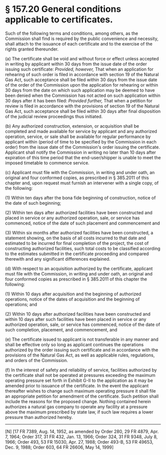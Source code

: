 # § 157.20   General conditions applicable to certificates.

Such of the following terms and conditions, among others, as the Commission shall find is required by the public convenience and necessity, shall attach to the issuance of each certificate and to the exercise of the rights granted thereunder. 


(a) The certificate shall be void and without force or effect unless accepted in writing by applicant within 30 days from the issue date of the order issuing such certificate: *Provided, however,* That when an application for rehearing of such order is filed in accordance with section 19 of the Natural Gas Act, such acceptance shall be filed within 30 days from the issue date of the order of the Commission upon the application for rehearing or within 30 days from the date on which such application may be deemed to have been denied when the Commission has not acted on such application within 30 days after it has been filed: *Provided further,* That when a petition for review is filed in accordance with the provisions of section 19 of the Natural Gas Act, such acceptance shall be filed within 30 days after final disposition of the judicial review proceedings thus initiated. 


(b) Any authorized construction, extension, or acquisition shall be completed and made available for service by applicant and any authorized operation, service, or sale shall be available for regular performance by applicant within (period of time to be specified by the Commission in each order) from the issue date of the Commission's order issuing the certificate. Applicant shall notify the Commission in writing no later than 10 days after expiration of this time period that the end-user/shipper is unable to meet the imposed timetable to commence service.


(c) Applicant must file with the Commission, in writing and under oath, an original and four conformed copies, as prescribed in § 385.2011 of this chapter and, upon request must furnish an intervener with a single copy, of the following:


(1) Within ten days after the bona fide beginning of construction, notice of the date of such beginning; 


(2) Within ten days after authorized facilities have been constructed and placed in service or any authorized operation, sale, or service has commenced, notice of the date of such placement and commencement and 


(3) Within six months after authorized facilities have been constructed, a statement showing, on the basis of all costs incurred to that date and estimated to be incurred for final completion of the project, the cost of constructing authorized facilities, such total costs to be classified according to the estimates submitted in the certificate proceeding and compared therewith and any significant differences explained. 


(d) With respect to an acquisition authorized by the certificate, applicant must file with the Commission, in writing and under oath, an original and four conformed copies as prescribed in § 385.2011 of this chapter the following:


(1) Within 10 days after acquisition and the beginning of authorized operations, notice of the dates of acquisition and the beginning of operations; and 


(2) Within 10 days after authorized facilities have been constructed and within 10 days after such facilities have been placed in service or any authorized operation, sale, or service has commenced, notice of the date of such completion, placement, and commencement, and


(e) The certificate issued to applicant is not transferable in any manner and shall be effective only so long as applicant continues the operations authorized by the order issuing such certificate and in accordance with the provisions of the Natural Gas Act, as well as applicable rules, regulations, and orders of the Commission. 


(f) In the interest of safety and reliability of service, facilities authorized by the certificate shall not be operated at pressures exceeding the maximum operating pressure set forth in Exhibit G-II to the application as it may be amended prior to issuance of the certificate. In the event the applicant thereafter wishes to change such maximum operating pressure it shall file an appropriate petition for amendment of the certificate. Such petition shall include the reasons for the proposed change. Nothing contained herein authorizes a natural gas company to operate any facility at a pressure above the maximum prescribed by state law, if such law requires a lower pressure than authorized hereby.



---

[N] [17 FR 7389, Aug. 14, 1952, as amended by Order 280, 29 FR 4879, Apr. 7, 1964; Order 317, 31 FR 432, Jan. 13, 1966; Order 324, 31 FR 9348, July 8, 1966; Order 493, 53 FR 15030, Apr. 27, 1988; Order 493-B, 53 FR 49653, Dec. 9, 1988; Order 603, 64 FR 26606, May 14, 1999] 




